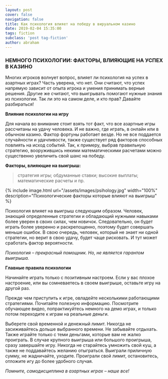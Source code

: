 ```yaml
---
layout: post
cover: false
navigation: false
title: Как психология влияет на победу в вируальном казино
date: 2019-02-04 15:35:00
tags: fiction
subclass: 'post tag-fiction'
author: abraham
---
```


### НЕМНОГО ПСИХОЛОГИИ: ФАКТОРЫ, ВЛИЯЮЩИЕ НА УСПЕХ В КАЗИНО

Многих игроков волнует вопрос, влияет ли психология на успех в азартных играх? Часть уверена, что нет. Они считают, что успех напрямую зависит от опыта игрока и умения принимать верные решения. Другие же считают, что выигрывать помогают нужные знания из психологии. Так ли это на самом деле, и кто прав? Давайте разбираться!

**Влияние психологии на игру**

Для начала во внимание стоит взять тот факт, что все азартные игры рассчитаны на удачу человека. И не важно, где играть, в онлайн или в обычном казино. Фактор фортуны работает везде. Но не все поддается случайности и удачливости, также существует ряд факторов способных повлиять на исход событий. Так, к примеру, выбрав правильную стратегию, вооружившись некими математическими расчетами можно существенно увеличить свой шанс на победу. 

**Факторы, влияющие на выигрыш:**

> стратегия игры;
> обдуманные ставки;
> высокие выплаты;
> математические расчеты и пр.

{% include image.html url="/assets/images/psihology.jpg" width="100%" description="Психологические факторы которые влияют на выигрыш" %}

Психология влияет на выигрыш следующим образом. Человек, знающий определенные стратегии и обладающий нужными навыками более уверен в своих силах, чем новичок. Следовательно, он будет играть более уверенно и раскрепощенно, поэтому будет совершать меньше ошибок.
В свою очередь, человек, который не знает ни одной стратегии, но верит в свою удачу, будет чаще рисковать. И тут может сработать фактор вероятности. 

<i>Психология – прекрасный помощник. Но, не является гарантом выигрыша.</i>

**Главные правила психологии**

Начинайте играть только с позитивным настроем. Если у вас плохое настроение, или вы сомневаетесь в своем выигрыше, оставьте игру на другой раз. 

Прежде чем приступить к игре, овладейте несколькими работающими стратегиями. Почитайте полезную информацию. Посмотрите обучающее видео, попрактикуйтесь немного на демо играх, и только потом переходите к играм на реальные деньги. 

Выберете свой временной и денежный лимит. Никогда не засиживайтесь дольше выбранного времени. Не забывайте отдыхать. Также играйте только с теми деньгами, которые вам не жалко проиграть. 
В случае крупного выигрыша или большого проигрыша, сразу завершайте игру. Никогда не старайтесь умножить свой куш, а также не поддавайтесь желанию отыграться. Выиграли приличную сумму, не жадничайте, уходите. Проиграли свой лимит, остановитесь, отложите игу до более удобного случая.

<i>Помните, самодисциплина в азартных играх – наше все!</i>